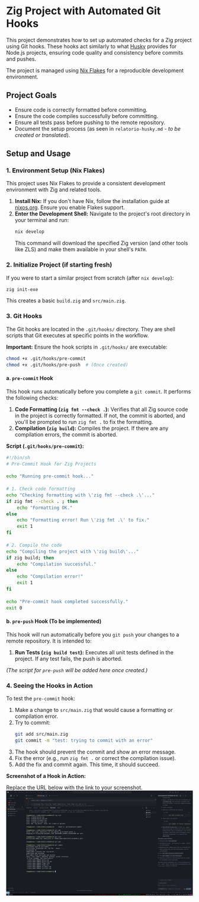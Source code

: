 # Zig Project with Automated Git Hooks

This project demonstrates how to set up automated checks for a Zig project using Git hooks. These hooks act similarly to what [Husky](https://typicode.github.io/husky/) provides for Node.js projects, ensuring code quality and consistency before commits and pushes.

The project is managed using [Nix Flakes](https://nixos.wiki/wiki/Flakes) for a reproducible development environment.

## Project Goals

-   Ensure code is correctly formatted before committing.
-   Ensure the code compiles successfully before committing.
-   Ensure all tests pass before pushing to the remote repository.
-   Document the setup process (as seen in `relatorio-husky.md` - *to be created or translated*).

## Setup and Usage

### 1. Environment Setup (Nix Flakes)

This project uses Nix Flakes to provide a consistent development environment with Zig and related tools.

1.  **Install Nix:** If you don\'t have Nix, follow the installation guide at [nixos.org](https://nixos.org/download.html). Ensure you enable Flakes support.
2.  **Enter the Development Shell:** Navigate to the project\'s root directory in your terminal and run:
    ```bash
    nix develop
    ```
    This command will download the specified Zig version (and other tools like ZLS) and make them available in your shell\'s `PATH`.

### 2. Initialize Project (if starting fresh)

If you were to start a similar project from scratch (after `nix develop`):
```bash
zig init-exe
```
This creates a basic `build.zig` and `src/main.zig`.

### 3. Git Hooks

The Git hooks are located in the `.git/hooks/` directory. They are shell scripts that Git executes at specific points in the workflow.

**Important:** Ensure the hook scripts in `.git/hooks/` are executable:
```bash
chmod +x .git/hooks/pre-commit
chmod +x .git/hooks/pre-push  # (Once created)
```

#### a. `pre-commit` Hook

This hook runs automatically before you complete a `git commit`. It performs the following checks:

1.  **Code Formatting (`zig fmt --check .`):** Verifies that all Zig source code in the project is correctly formatted. If not, the commit is aborted, and you\'ll be prompted to run `zig fmt .` to fix the formatting.
2.  **Compilation (`zig build`):** Compiles the project. If there are any compilation errors, the commit is aborted.

**Script (`.git/hooks/pre-commit`):**
```sh
#!/bin/sh
# Pre-Commit Hook for Zig Projects

echo "Running pre-commit hook..."

# 1. Check code formatting
echo "Checking formatting with \'zig fmt --check .\'..."
if zig fmt --check . ; then
    echo "Formatting OK."
else
    echo "Formatting error! Run \'zig fmt .\' to fix."
    exit 1
fi

# 2. Compile the code
echo "Compiling the project with \'zig build\'..."
if zig build; then
    echo "Compilation successful."
else
    echo "Compilation error!"
    exit 1
fi

echo "Pre-commit hook completed successfully."
exit 0
```

#### b. `pre-push` Hook (To be implemented)

This hook will run automatically before you `git push` your changes to a remote repository. It is intended to:

1.  **Run Tests (`zig build test`):** Executes all unit tests defined in the project. If any test fails, the push is aborted.

*(The script for `pre-push` will be added here once created.)*

### 4. Seeing the Hooks in Action

To test the `pre-commit` hook:
1.  Make a change to `src/main.zig` that would cause a formatting or compilation error.
2.  Try to commit:
    ```bash
    git add src/main.zig
    git commit -m "test: trying to commit with an error"
    ```
3.  The hook should prevent the commit and show an error message.
4.  Fix the error (e.g., run `zig fmt .` or correct the compilation issue).
5.  Add the fix and commit again. This time, it should succeed.

**Screenshot of a Hook in Action:**

Replace the URL below with the link to your screenshot.
![Git Hook Evidence](2025-05-11_18-40.png "Git Hook")

